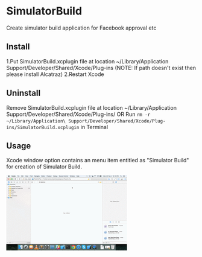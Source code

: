 # SimulatorBuild
Create simulator build application for Facebook approval etc

## Install
1.Put SimulatorBuild.xcplugin file at location ~/Library/Application Support/Developer/Shared/Xcode/Plug-ins
(NOTE: If path doesn't exist then please install Alcatraz)
2.Restart Xcode

## Uninstall
Remove SimulatorBuild.xcplugin file at location ~/Library/Application Support/Developer/Shared/Xcode/Plug-ins/
OR 
Run `rm -r ~/Library/Application\ Support/Developer/Shared/Xcode/Plug-ins/SimulatorBuild.xcplugin` in Terminal

## Usage
Xcode window option contains an menu item entitled as "Simulator Build" for creation of Simulator Build.

![Screenshot](https://github.com/Minal91/SimulatorBuild/blob/master/CreateSimulatorBuild.gif)
